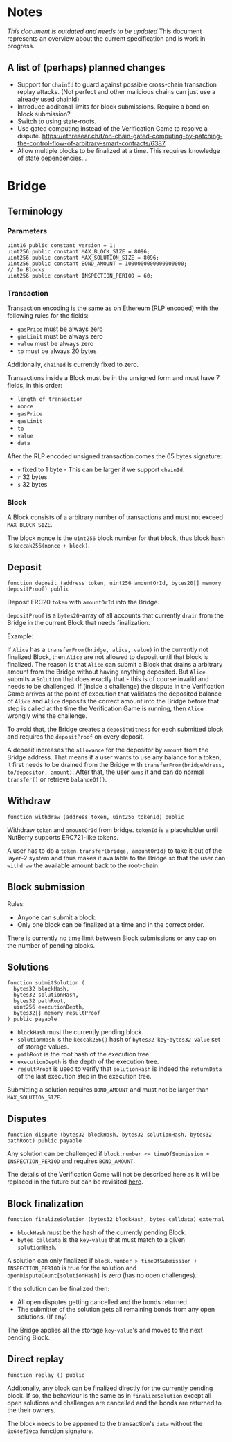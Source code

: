 # Notes

*This document is outdated and needs to be updated*
This document represents an overview about the current specification and is work in progress.

## A list of (perhaps) planned changes
- Support for `chainId` to guard against possible cross-chain transaction replay attacks.
  (Not perfect and other malicious chains can just use a already used chainId)
- Introduce additonal limits for block submissions.
  Require a bond on block submission?
- Switch to using state-roots.
- Use gated computing instead of the Verification Game to resolve a dispute.
  https://ethresear.ch/t/on-chain-gated-computing-by-patching-the-control-flow-of-arbitrary-smart-contracts/6387
- Allow multiple blocks to be finalized at a time.
  This requires knowledge of state dependencies...

# Bridge
## Terminology
### Parameters
```
uint16 public constant version = 1;
uint256 public constant MAX_BLOCK_SIZE = 8096;
uint256 public constant MAX_SOLUTION_SIZE = 8096;
uint256 public constant BOND_AMOUNT = 1000000000000000000;
// In Blocks
uint256 public constant INSPECTION_PERIOD = 60;
```

### Transaction
Transaction encoding is the same as on Ethereum (RLP encoded) with the following rules for the fields:

- `gasPrice` must be always zero
- `gasLimit` must be always zero
- `value` must be always zero
- `to` must be always 20 bytes

Additionally, `chainId` is currently fixed to zero.

Transactions inside a Block must be in the unsigned form and must have 7 fields, in this order:

- `length of transaction`
- `nonce`
- `gasPrice`
- `gasLimit`
- `to`
- `value`
- `data`

After the RLP encoded unsigned transaction comes the 65 bytes signature:

- `v` fixed to 1 byte - This can be larger if we support `chainId`.
- `r` 32 bytes
- `s` 32 bytes

### Block
A Block consists of a arbitrary number of transactions and must not exceed
`MAX_BLOCK_SIZE`.

The block nonce is the `uint256` block number for that block, thus block hash is `keccak256(nonce + block)`.

## Deposit

`function deposit (address token, uint256 amountOrId, bytes20[] memory depositProof) public`

Deposit ERC20 `token` with `amountOrId` into the Bridge.

`depositProof` is a `bytes20`-array of all accounts that currently `drain` from the Bridge in the current Block that needs finalization.

Example:

If `Alice` has a `transferFrom(bridge, alice, value)` in the currently not finalized Block,
then `Alice` are not allowed to deposit until that block is finalized.
The reason is that `Alice` can submit a Block that drains a arbitrary amount from the Bridge without having anything deposited.
But `Alice` submits a `Solution` that does exactly that - this is of course invalid and needs to be challenged.
If (inside a challenge) the dispute in the Verification Game arrives at the point of execution that validates
the deposited balance of `Alice` and `Alice` deposits the correct amount into the Bridge before that step is
called at the time the Verification Game is running, then `Alice` wrongly wins the challenge.

To avoid that, the Bridge creates a `depositWitness` for each submitted block and requires the `depositProof` on every deposit.

A deposit increases the `allowance` for the depositor by `amount` from the Bridge address.
That means if a user wants to use any balance for a token, it first needs to be drained from the Bridge with
`transferFrom(bridgeAdress, to/depositor, amount)`. After that, the user `owns` it and can do normal `transfer()` or retrieve `balanceOf()`.

## Withdraw

`function withdraw (address token, uint256 tokenId) public`

Withdraw `token` and `amountOrId` from bridge.
`tokenId` is a placeholder until NutBerry supports ERC721-like tokens.

A user has to do a `token.transfer(bridge, amountOrId)` to take it out of the layer-2 system
and thus makes it available to the Bridge so that the user can `withdraw` the available amount back to the root-chain.

## Block submission
Rules:

- Anyone can submit a block.
- Only one block can be finalized at a time and in the correct order.

There is currently no time limit between Block submissions or any cap on the number of pending blocks.

## Solutions
```
function submitSolution (
  bytes32 blockHash,
  bytes32 solutionHash,
  bytes32 pathRoot,
  uint256 executionDepth,
  bytes32[] memory resultProof
) public payable
```

- `blockHash` must the currently pending block.
- `solutionHash` is the `keccak256()` hash of `bytes32 key`-`bytes32 value` set of storage values.
- `pathRoot` is the root hash of the execution tree.
- `executionDepth` is the depth of the execution tree.
- `resultProof` is used to verify that `solutionHash` is indeed the `returnData` of the last execution step in the execution tree.

Submitting a solution requires `BOND_AMOUNT` and must not be larger than `MAX_SOLUTION_SIZE`.

## Disputes

`function dispute (bytes32 blockHash, bytes32 solutionHash, bytes32 pathRoot) public payable`

Any solution can be challenged if `block.number <= timeOfSubmission + INSPECTION_PERIOD` and requires `BOND_AMOUNT`.


The details of the Verification Game will not be described here as it will be replaced in the future but can be revisited
[here](https://github.com/leapdao/solEVM-enforcer/blob/master/docs/SystemDescriptionDocument.md).

## Block finalization
`function finalizeSolution (bytes32 blockHash, bytes calldata) external`

- `blockHash` must be the hash of the currently pending Block.
- `bytes calldata` is the `key`-`value` that must match to a given `solutionHash`.

A solution can only finalized if `block.number > timeOfSubmission + INSPECTION_PERIOD` is true for the solution
and `openDisputeCount[solutionHash]` is zero (has no open challenges).

If the solution can be finalized then:

- All open disputes getting cancelled and the bonds returned.
- The submitter of the solution gets all remaining bonds from any open solutions. (If any)

The Bridge applies all the storage `key`-`value`'s and moves to the next pending Block.

## Direct replay
`function replay () public`

Additonally, any block can be finalized directly for the currently pending block.
If so, the behaviour is the same as in `finalizeSolution` except all open solutions and challenges
are cancelled and the bonds are returned to the their owners.

The block needs to be appened to the transaction's `data` without the `0x64ef39ca` function signature.
